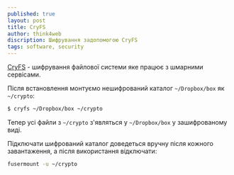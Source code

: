 ```yaml
---
published: true
layout: post
title: CryFS 
author: think4web
discription: Шифрування задопомогою CryFS
tags: software, security
---
```


[CryFS](https://github.com/cryfs/cryfs) - шифрування файлової системи яке працює з шмарними сервісами.

Після встановлення монтуємо нешифрований каталог ```~/Dropbox/box``` як ```~/crypto```:

```bash
$ cryfs ~/Dropbox/box ~/crypto
```

Тепер усі файли з ```~/crypto``` з'являться у ```~/Dropbox/box``` у зашифрованому виді. 

Підключати шифрований каталог доведеться вручну після кожного завантаження, а після використання відключати: 

```bash
fusermount -u ~/crypto
```

